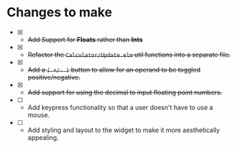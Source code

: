 # Changes to make

* [X] - ~~Add Support for **Floats** rather than **Ints**~~
* [X] - ~~Refactor the `Calculator/Update.elm` util functions into a separate file.~~
* [X] - ~~Add a `( +/- )` button to allow for an operand to be toggled positive/negative.~~
* [X] - ~~Add support for using the decimal to input floating point numbers.~~
* [ ] - Add keypress functionality so that a user doesn't have to use a mouse.
* [ ] - Add styling and layout to the widget to make it more aesthetically appealing.
